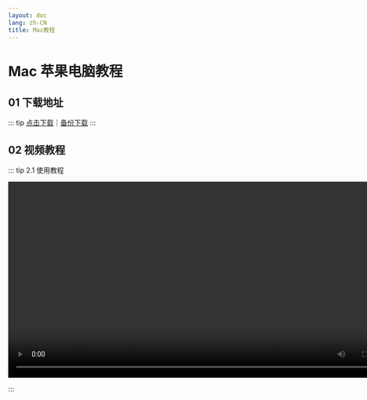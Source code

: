 ```yaml
---
layout: doc
lang: zh-CN
title: Mac教程
---
```


# Mac 苹果电脑教程

## 01 下载地址

::: tip
[点击下载](./client/macpro.dmg)｜[备份下载](https://webs.lanzoue.com/ClashXPro)
:::

## 02 视频教程

::: tip 2.1 使用教程

<video controls>
  <source src="./v/m/mac.webm" type="video/webm" />
</video>

:::

<style>
  video {
    height: 400px;
    
  }
</style>